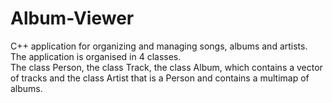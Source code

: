 # Album-Viewer
C++ application for organizing and managing songs, albums and artists.  
The application is organised in 4 classes.  
The class Person, the class Track, the class Album, which contains a vector of tracks and the class Artist that is a Person and contains a multimap of albums.

